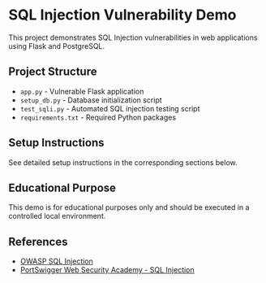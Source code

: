 # SQL Injection Vulnerability Demo

This project demonstrates SQL Injection vulnerabilities in web applications using Flask and PostgreSQL.

## Project Structure
- `app.py` - Vulnerable Flask application
- `setup_db.py` - Database initialization script
- `test_sqli.py` - Automated SQL injection testing script
- `requirements.txt` - Required Python packages

## Setup Instructions
See detailed setup instructions in the corresponding sections below.

## Educational Purpose
This demo is for educational purposes only and should be executed in a controlled local environment.

## References
- [OWASP SQL Injection](https://owasp.org/www-community/attacks/SQL_Injection)
- [PortSwigger Web Security Academy - SQL Injection](https://portswigger.net/web-security/sql-injection)
